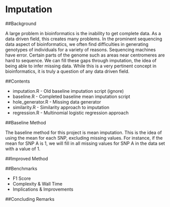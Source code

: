 Imputation
=====

##Background

A large problem in bioinformatics is the inability to get complete data. As a data driven field, this creates many problems. In the prominent sequencing data aspect of bioinformatics, we often find difficulties in generating genotypes of individuals for a variety of reasons. Sequencing machines have error. Certain parts of the genome such as areas near centromeres are hard to sequence. We can fill these gaps through imputation, the idea of being able to infer missing data. While this is a very pertinent concept in bioinformatics, it is truly a question of any data driven field.

##Contents
+ imputation.R - Old baseline imputation script (ignore)
+ baseline.R - Completed baseline mean imputation script
+ hole_generator.R - Missing data generator
+ similarity.R - Similarity approach to imputation
+ regression.R - Multinomial logistic regression approach

##Baseline Method

The baseline method for this project is mean imputation. This is the idea of using the mean for each SNP, excluding missing values. For instance, if the mean for SNP A is 1, we will fill in all missing values for SNP A in the data set with a value of 1.

##Improved Method

##Benchmarks

+ F1 Score
+ Complexity & Wall Time
+ Implications & Improvements

##Concluding Remarks
